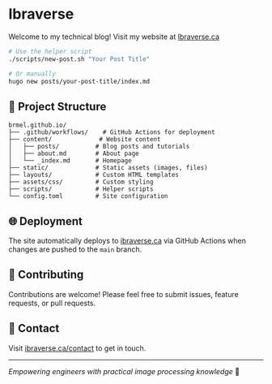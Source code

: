 # Ibraverse

Welcome to my technical blog! Visit my website at [Ibraverse.ca](https://ibraverse.ca)

```bash
# Use the helper script
./scripts/new-post.sh "Your Post Title"

# Or manually
hugo new posts/your-post-title/index.md
```

## 📁 Project Structure

```
brmel.github.io/
├── .github/workflows/    # GitHub Actions for deployment
├── content/             # Website content
│   ├── posts/          # Blog posts and tutorials
│   ├── about.md        # About page
│   └── _index.md       # Homepage
├── static/             # Static assets (images, files)
├── layouts/            # Custom HTML templates
├── assets/css/         # Custom styling
├── scripts/            # Helper scripts
└── config.toml         # Site configuration
```

## 🌐 Deployment

The site automatically deploys to [ibraverse.ca](https://ibraverse.ca) via GitHub Actions when changes are pushed to the `main` branch.

## 🤝 Contributing

Contributions are welcome! Please feel free to submit issues, feature requests, or pull requests.

## 📧 Contact

Visit [ibraverse.ca/contact](https://ibraverse.ca/contact) to get in touch.

---

*Empowering engineers with practical image processing knowledge* 🔬
